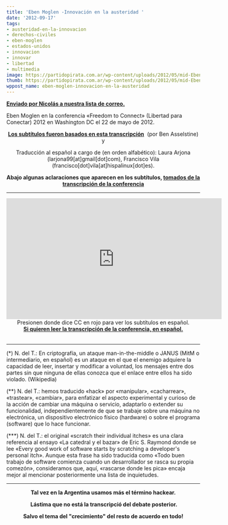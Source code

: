 ```yaml
---
title: 'Eben Moglen -Innovación en la austeridad '
date: '2012-09-17'
tags:
- austeridad-en-la-innovacion
- derechos-civiles
- eben-moglen
- estados-unidos
- innovacion
- innovar
- libertad
- multimedia
image: https://partidopirata.com.ar/wp-content/uploads/2012/05/mid-Eben_Moglen_-_From_the_birth_of_printing_to_industrial_culture_the_root_of_copyright.ogv.jpg
thumb: https://partidopirata.com.ar/wp-content/uploads/2012/05/mid-Eben_Moglen_-_From_the_birth_of_printing_to_industrial_culture_the_root_of_copyright.ogv-150x150.jpg
wppost_name: eben-moglen-innovacion-en-la-austeridad
---
```


<strong><a href="http://lists.partidopirata.com.ar/pipermail/general-partidopirata.com.ar/2012-September/020956.html" target="_blank">Enviado por Nicolás a nuestra lista de correo.</a></strong>

Eben Moglen en la conferencia «Freedom to Connect» (Libertad para Conectar) 2012 en Washington DC el 22 de mayo de 2012.
<p style="text-align: center;"><strong><a href="http://biblioweb.sindominio.net/pensamiento/innovacion_en_la_austeridad.html" target="_blank">Los subtítulos fueron basados en esta transcripción</a></strong>  (por Ben Asselstine) y</p>
<p style="text-align: center;">Traducción al español a cargo de (en orden alfabético):
Laura Arjona (larjona99[at]gmail[dot]com),
Francisco Vila (francisco[dot]vila[at]hispalinux[dot]es).</p>
<p style="text-align: center;"><strong>Abajo algunas aclaraciones que aparecen en los subtítulos, <a href="http://biblioweb.sindominio.net/pensamiento/innovacion_en_la_austeridad.html" target="_blank">tomados de la transcripción de la conferencia</a></strong></p>


<hr />

<center>
<iframe src="http://www.youtube.com/embed/JoRbP3yFw_k" frameborder="0" width="560" height="315"></iframe>
Presionen donde dice CC en rojo para ver los subtítulos en español.</center><center></center><center><strong><a href="http://biblioweb.sindominio.net/pensamiento/innovacion_en_la_austeridad.html" target="_blank">Si quieren leer la transcripción de la conferencia, en español.
</a></strong></center>&nbsp;

<hr />

(<a name="nota1"></a>*) N. del T.: En criptografía, un ataque man-in-the-middle o JANUS (MitM o intermediario, en español) es un ataque en el que el enemigo adquiere la capacidad de leer, insertar y modificar a voluntad, los mensajes entre dos partes sin que ninguna de ellas conozca que el enlace entre ellos ha sido violado. (Wikipedia)

(<a name="nota2"></a>**) N. del T.: hemos traducido «hack» por «manipular», «cacharrear», «trastear», «cambiar», para enfatizar el aspecto experimental y curioso de la acción de cambiar una máquina o servicio, adaptarlo o extender su funcionalidad, independientemente de que se trabaje sobre una máquina no electrónica, un dispositivo electrónico físico (hardware) o sobre el programa (software) que lo hace funcionar.

(<a name="nota3"></a>***) N. del T.: el original «scratch their individual itches» es una clara referencia al ensayo «La catedral y el bazar» de Eric S. Raymond donde se lee «Every good work of software starts by scratching a developer's personal itch». Aunque esta frase ha sido traducida como «Todo buen trabajo de software comienza cuando un desarrollador se rasca su propia comezón», consideramos que, aquí, «rascarse donde les pica» encaja mejor al mencionar posteriormente una lista de inquietudes.

<hr />
<p style="text-align: center;"><strong>Tal vez en la Argentina usamos más el término hackear.</strong></p>
<p style="text-align: center;"><strong> Lástima que no está la transcripció del debate posterior.</strong></p>
<p style="text-align: center;"><strong>Salvo el tema del "crecimiento" del resto de acuerdo en todo!</strong></p>
